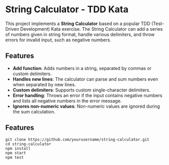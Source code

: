 # String Calculator - TDD Kata

This project implements a **String Calculator** based on a popular TDD (Test-Driven Development) Kata exercise. The String Calculator can add a series of numbers given in string format, handle various delimiters, and throw errors for invalid input, such as negative numbers.

## Features

- **Add function**: Adds numbers in a string, separated by commas or custom delimiters.
- **Handles new lines**: The calculator can parse and sum numbers even when separated by new lines.
- **Custom delimiters**: Supports custom single-character delimiters.
- **Error handling**: Throws an error if the input contains negative numbers and lists all negative numbers in the error message.
- **Ignores non-numeric values**: Non-numeric values are ignored during the sum calculation.

## Features
 ```
git clone https://github.com/yourusername/string-calculator.git
cd string-calculator
npm install
npm start
npm test
 ```

